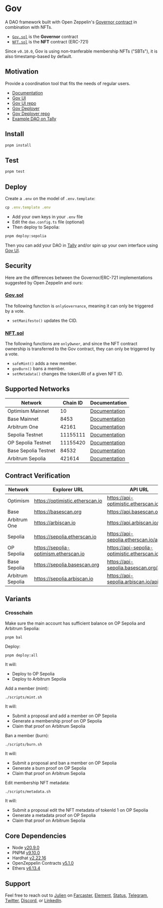 # Gov

A DAO framework built with Open Zeppelin's [Governor contract](https://docs.openzeppelin.com/contracts/4.x/governance#governor) in combination with NFTs.

- [`Gov.sol`](https://github.com/web3-hackers-collective/dao-contracts/blob/main/contracts/Gov.sol) is the **Governor** contract
- [`NFT.sol`](https://github.com/web3-hackers-collective/dao-contracts/blob/main/contracts/NFT.sol) is the **NFT** contract (ERC-721)

Since `v0.10.0`, Gov is using non-tranferable membership NFTs ("SBTs"), it is also timestamp-based by default.

## Motivation

Provide a coordination tool that fits the needs of regular users. 

- [Documentation](https://w3hc.github.io/gov-docs/)
- [Gov UI](https://gov-ui.netlify.app/)
- [Gov UI repo](https://github.com/w3hc/gov-ui)
- [Gov Deployer](https://gov-deployer.netlify.app/)
- [Gov Deployer repo](https://github.com/w3hc/gov-deployer)
- [Example DAO on Tally](https://www.tally.xyz/gov/web3-hackers-collective)

## Install

```js
pnpm install
```

## Test

```js
pnpm test
```

## Deploy

Create a `.env` on the model of `.env.template`:

```js
cp .env.template .env
```

- Add your own keys in your `.env` file
- Edit the `dao.config.ts` file (optional)
- Then deploy to Sepolia:

```bash
pnpm deploy:sepolia
```

Then you can add your DAO in [Tally](https://www.tally.xyz/) and/or spin up your own interface using [Gov UI](https://github.com/w3hc/gov-ui). 

## Security

Here are the differences between the Governor/ERC-721 implementations suggested by Open Zeppelin and ours:

### [Gov.sol](https://github.com/w3hc/gov/blob/main/contracts/Gov.sol)

The following function is `onlyGovernance`, meaning it can only be triggered by a vote.

- `setManifesto()` updates the CID.

### [NFT.sol](https://github.com/w3hc/gov/blob/main/contracts/NFT.sol)

The following functions are `onlyOwner`, and since the NFT contract ownership is transferred to the Gov contract, they can only be triggered by a vote.

- `safeMint()` adds a new member.
- `govBurn()` bans a member.
- `setMetadata()` changes the tokenURI of a given NFT ID.

## Supported Networks

| Network | Chain ID | Documentation |
|---------|----------|---------------|
| Optimism Mainnet | 10 | [Documentation](https://docs.optimism.io/chain/networks#op-mainnet) |
| Base Mainnet | 8453 | [Documentation](https://docs.base.org/docs/network-information#base-mainnet) |
| Arbitrum One | 42161 | [Documentation](https://docs.arbitrum.io/welcome/get-started) |
| Sepolia Testnet | 11155111 | [Documentation](https://ethereum.org/nb/developers/docs/networks/#sepolia) |
| OP Sepolia Testnet | 11155420 | [Documentation](https://docs.optimism.io/chain/networks#op-sepolia) |
| Base Sepolia Testnet | 84532 | [Documentation](https://docs.base.org/docs/network-information/#base-testnet-sepolia) |
| Arbitrum Sepolia | 421614 | [Documentation](https://docs.arbitrum.io/welcome/get-started) |

## Contract Verification

| Network | Explorer URL | API URL | API Key Variable |
|---------|--------------|---------|-----------------|
| Optimism | https://optimistic.etherscan.io | https://api-optimistic.etherscan.io/api | OP_ETHERSCAN_API_KEY |
| Base | https://basescan.org | https://api.basescan.org/api | BASE_ETHERSCAN_API_KEY |
| Arbitrum One | https://arbiscan.io | https://api.arbiscan.io/api | ARBITRUM_ETHERSCAN_API_KEY |
| Sepolia | https://sepolia.etherscan.io | https://api-sepolia.etherscan.io/api | ETHERSCAN_API_KEY |
| OP Sepolia | https://sepolia-optimism.etherscan.io | https://api-sepolia-optimistic.etherscan.io/api | OP_ETHERSCAN_API_KEY |
| Base Sepolia | https://sepolia.basescan.org | https://api-sepolia.basescan.org/api | BASE_ETHERSCAN_API_KEY |
| Arbitrum Sepolia | https://sepolia.arbiscan.io | https://api-sepolia.arbiscan.io/api | ARBITRUM_ETHERSCAN_API_KEY |

## Variants

### Crosschain

Make sure the main account has sufficient balance on OP Sepolia and Arbitrum Sepolia: 

```
pnpm bal
```

Deploy: 

```
pnpm deploy:all
```

It will: 

- Deploy to OP Sepolia
- Deploy to Arbitrum Sepolia

Add a member (mint):

```
./scripts/mint.sh
```

It will: 

- Submit a proposal and add a member on OP Sepolia
- Generate a membership proof on OP Sepolia
- Claim that proof on Arbitrum Sepolia

Ban a member (burn):

```
./scripts/burn.sh
```

It will: 

- Submit a proposal and ban a member on OP Sepolia
- Generate a burn proof on OP Sepolia
- Claim that proof on Arbitrum Sepolia

Edit membership NFT metadata:

```
./scripts/metadata.sh
```

It will: 

- Submit a proposal edit the NFT metadata of tokenId 1 on OP Sepolia
- Generate a metadata proof on OP Sepolia
- Claim that proof on Arbitrum Sepolia

## Core Dependencies

-   Node [v20.9.0](https://nodejs.org/uk/blog/release/v20.9.0/)
-   PNPM [v9.10.0](https://pnpm.io/pnpm-vs-npm)
-   Hardhat [v2.22.16](https://github.com/NomicFoundation/hardhat/releases/)
-   OpenZeppelin Contracts [v5.1.0](https://github.com/OpenZeppelin/openzeppelin-contracts/releases/tag/v5.1.0)
-   Ethers [v6.13.4](https://docs.ethers.org/v6/)

## Support

Feel free to reach out to [Julien](https://github.com/julienbrg) on [Farcaster](https://warpcast.com/julien-), [Element](https://matrix.to/#/@julienbrg:matrix.org), [Status](https://status.app/u/iwSACggKBkp1bGllbgM=#zQ3shmh1sbvE6qrGotuyNQB22XU5jTrZ2HFC8bA56d5kTS2fy), [Telegram](https://t.me/julienbrg), [Twitter](https://twitter.com/julienbrg), [Discord](https://discordapp.com/users/julienbrg), or [LinkedIn](https://www.linkedin.com/in/julienberanger/).